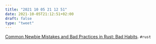 ```yaml
---
title: "2021 10 05 21 12 51"
date: 2021-10-05T21:12:51+02:00
draft: false
type: "tweet"
---
```

[Common Newbie Mistakes and Bad Practices in Rust: Bad Habits](https://adventures.michaelfbryan.com/posts/rust-best-practices/bad-habits/). `#rust`
